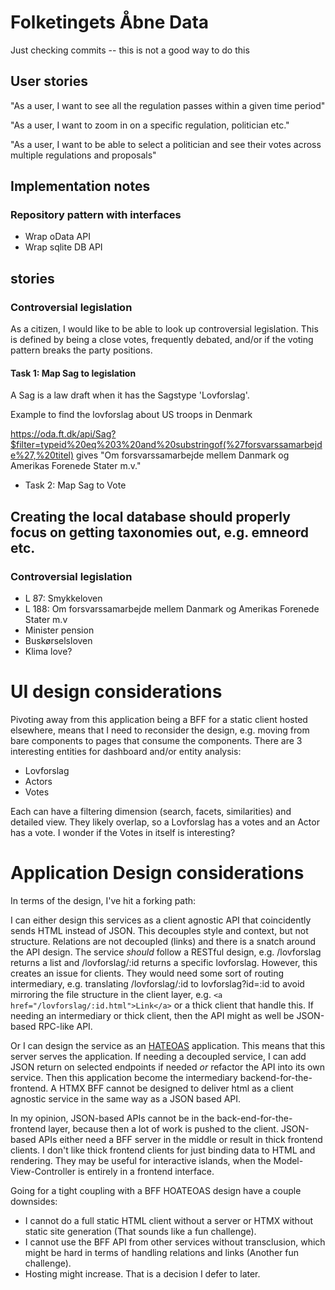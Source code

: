 # Folketingets Åbne Data

Just checking commits -- this is not a good way to do this

## User stories

"As a user, I want to see all the regulation passes within a given time period"

"As a user, I want to zoom in on a specific regulation, politician etc."

"As a user, I want to be able to select a politician and see their votes across multiple regulations and proposals"

## Implementation notes

### Repository pattern with interfaces

- Wrap oData API
- Wrap sqlite DB API

## stories

### Controversial legislation

As a citizen, I would like to be able to look up controversial legislation. This is defined by being a close votes, frequently debated, and/or if the voting pattern breaks the party positions.

#### Task 1: Map Sag to legislation
A Sag is a law draft when it has the Sagstype 'Lovforslag'.

Example to find the lovforslag about US troops in Denmark

https://oda.ft.dk/api/Sag?$filter=typeid%20eq%203%20and%20substringof(%27forsvarssamarbejde%27,%20titel) gives "Om forsvarssamarbejde mellem Danmark og Amerikas Forenede Stater m.v."


- Task 2: Map Sag to Vote


## Creating the local database should properly focus on getting taxonomies out, e.g. emneord etc.


### Controversial legislation

- L 87: Smykkeloven
- L 188: Om forsvarssamarbejde mellem Danmark og Amerikas Forenede Stater m.v
- Minister pension
- Buskørselsloven
- Klima love?

# UI design considerations

Pivoting away from this application being a BFF for a static client hosted elsewhere, means that I need to reconsider the design, e.g. moving from bare components to pages that consume the components. There are 3 interesting entities for dashboard and/or entity analysis:

- Lovforslag
- Actors
- Votes 

Each can have a filtering dimension (search, facets, similarities) and detailed view. They likely overlap, so a Lovforslag has a votes and an Actor has a vote. I wonder if the Votes in itself is interesting?

# Application Design considerations
In terms of the design, I've hit a forking path: 

I can either design this services as a client agnostic API that coincidently sends HTML instead of JSON. This decouples style and context, but not structure. Relations are not decoupled (links) and there is a snatch around the API design. The service _should_ follow a RESTful design, e.g. /lovforslag returns a list and /lovforslag/:id returns a specific lovforslag. However, this creates an issue for clients. They would need some sort of routing intermediary, e.g. translating /lovforslag/:id to lovforslag?id=:id to avoid mirroring the file structure in the client layer, e.g. `<a href="/lovforslag/:id.html">Link</a>` or a thick client that handle this. If needing an intermediary or thick client, then the API might as well be JSON-based RPC-like API. 

Or I can design the service as an [HATEOAS](https://htmx.org/essays/hateoas/) application. This means that this server serves the application. If needing a decoupled service, I can add JSON return on selected endpoints if needed _or_ refactor the API into its own service. Then this application become the intermediary backend-for-the-frontend. A HTMX BFF cannot be designed to deliver html as a client agnostic service in the same way as a JSON based API. 

In my opinion, JSON-based APIs cannot be in the back-end-for-the-frontend layer, because then a lot of work is pushed to the client. JSON-based APIs either need a BFF server in the middle or result in thick frontend clients. I don't like thick frontend clients for just binding data to HTML and rendering. They may be useful for interactive islands, when the Model-View-Controller is entirely in a frontend interface. 

Going for a tight coupling with a BFF HOATEOAS design have a couple downsides:

- I cannot do a full static HTML client without a server or HTMX without static site generation (That sounds like a fun challenge).
- I cannot use the BFF API from other services without transclusion, which might be hard in terms of handling relations and links (Another fun challenge). 
- Hosting might increase. That is a decision I defer to later.



